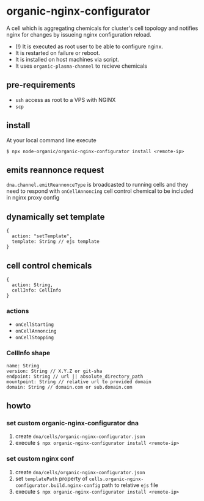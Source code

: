 # organic-nginx-configurator

A cell which is aggregating chemicals for cluster's cell topology and notifies
nginx for changes by issueing nginx configuration reload.

* (!) It is executed as root user to be able to configure nginx. 
* It is restarted on failure or reboot.
* It is installed on host machines via script.
* It uses `organic-plasma-channel` to recieve chemicals

## pre-requirements

* `ssh` access as root to a VPS with NGINX
* `scp`

## install

At your local command line execute

```
$ npx node-organic/organic-nginx-configurator install <remote-ip>
```

## emits reannonce request

`dna.channel.emitReannonceType` is broadcasted to running cells and they need to 
respond with `onCellAnnoncing` cell control chemical to be included in nginx proxy config

## dynamically set template

```
{
  action: "setTemplate",
  template: String // ejs template
}
```

## cell control chemicals

```
{
  action: String,
  cellInfo: CellInfo
}
```

### actions

* `onCellStarting`
* `onCellAnnoncing`
* `onCellStopping`

### CellInfo shape

```
name: String
version: String // X.Y.Z or git-sha
endpoint: String // url || absolute_directory_path
mountpoint: String // relative url to provided domain
domain: String // domain.com or sub.domain.com
```

## howto

### set custom organic-nginx-configurator dna

1. create `dna/cells/organic-nginx-configurator.json`
2. execute `$ npx organic-nginx-configurator install <remote-ip>`

### set custom nginx conf

1. create `dna/cells/organic-nginx-configurator.json`
2. set `templatePath` property of `cells.organic-nginx-configurator.build.nginx-config` path to relative `ejs` file
2. execute `$ npx organic-nginx-configurator install <remote-ip>`
